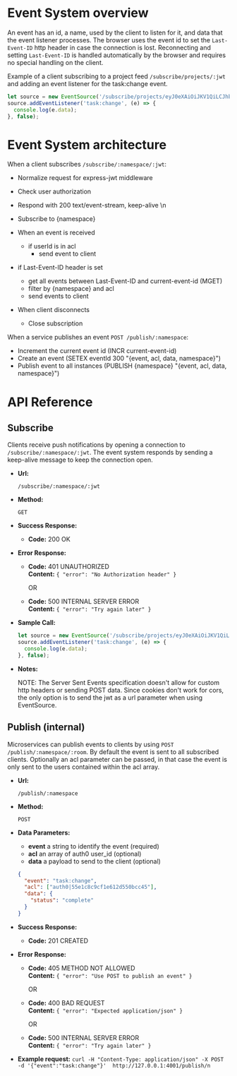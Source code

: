 Event System overview
===

An event has an id, a name, used by the client to listen for it, and data that the
event listener processes. The browser uses the event id to set the `Last-Event-ID`
http header in case the connection is lost. Reconnecting and setting `Last-Event-ID`
is handled automatically by the browser and requires no special handling on the
client.

Example of a client subscribing to a project feed `/subscribe/projects/:jwt`
and adding an event listener for the task:change event.

```javascript
let source = new EventSource('/subscribe/projects/eyJ0eXAiOiJKV1QiLCJhbGciOiJIUzI1NiJ9');
source.addEventListener('task:change', (e) => {
  console.log(e.data);
}, false);
```

Event System architecture
===

When a client subscribes `/subscribe/:namespace/:jwt`:
  - Normalize request for express-jwt middleware
  - Check user authorization
  - Respond with 200 text/event-stream, keep-alive \n
  - Subscribe to {namespace}
  - When an event is received
    - if userId is in acl
      - send event to client

  - if Last-Event-ID header is set
    - get all events between Last-Event-ID and current-event-id (MGET)
    - filter by {namespace} and acl
    - send events to client

  - When client disconnects
    - Close subscription

When a service publishes an event `POST /publish/:namespace`:
  - Increment the current event id (INCR current-event-id)
  - Create an event (SETEX eventId 300 "{event, acl, data, namespace}")
  - Publish event to all instances (PUBLISH {namespace} "{event, acl, data, namespace}")


API Reference
===

**Subscribe**
---

Clients receive push notifications by opening a connection to `/subscribe/:namespace/:jwt`.
The event system responds by sending a keep-alive message to keep the connection open.

* **Url:**

  `/subscribe/:namespace/:jwt`

* **Method:**

  `GET`

* **Success Response:**

  * **Code:** 200 OK

* **Error Response:**

  * **Code:** 401 UNAUTHORIZED <br />
    **Content:** `{ "error": "No Authorization header" }`

    OR

  * **Code:** 500 INTERNAL SERVER ERROR <br />
    **Content:** `{ "error": "Try again later" }`

* **Sample Call:**

  ```javascript
  let source = new EventSource('/subscribe/projects/eyJ0eXAiOiJKV1QiLCJhbGciOiJIUzI1NiJ9');
  source.addEventListener('task:change', (e) => {
    console.log(e.data);
  }, false);
  ```

* **Notes:**

  NOTE: The Server Sent Events specification doesn't allow for custom http headers or
  sending POST data. Since cookies don't work for cors, the only option is to send the
  jwt as a url parameter when using EventSource.


**Publish** (internal)
---

Microservices can publish events to clients by using `POST /publish/:namespace/:room`. By
default the event is sent to all subscribed clients. Optionally an acl parameter can be
passed, in that case the event is only sent to the users contained within the acl array.

* **Url:**

  `/publish/:namespace`

* **Method:**

  `POST`

* **Data Parameters:**

  * **event** a string to identify the event (required)
  * **acl** an array of auth0 user_id (optional)
  * **data** a payload to send to the client (optional)

  ```json
  {
    "event": "task:change",
    "acl": ["auth0|55e1c8c9cf1e612d550bcc45"],
    "data": {
      "status": "complete"
    }
  }
  ```

* **Success Response:**

  * **Code:** 201 CREATED

* **Error Response:**

  * **Code:** 405 METHOD NOT ALLOWED <br />
    **Content:** `{ "error": "Use POST to publish an event" }`

    OR

  * **Code:** 400 BAD REQUEST <br />
    **Content:** `{ "error": "Expected application/json" }`

    OR

  * **Code:** 500 INTERNAL SERVER ERROR <br />
    **Content:** `{ "error": "Try again later" }`

* **Example request:**
  `curl -H "Content-Type: application/json" -X POST -d '{"event":"task:change"}'  http://127.0.0.1:4001/publish/n`
